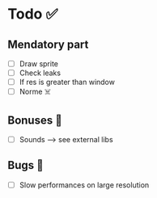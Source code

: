 # Todo ✅

## Mendatory part
- [ ] Draw sprite
- [ ] Check leaks
- [ ] If res is greater than window
- [ ] Norme ☠️

## Bonuses 🚀
- [ ] Sounds --> see external libs

## Bugs 🐞
- [ ] Slow performances on large resolution
